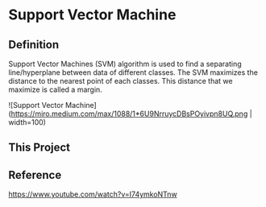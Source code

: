 # Support Vector Machine

## Definition

Support Vector Machines (SVM) algorithm is used to find a separating line/hyperplane between data of different classes. The SVM maximizes the distance to the nearest point of each classes. This distance that we maximize is called a margin.

![Support Vector Machine](https://miro.medium.com/max/1088/1*6U9NrruycDBsPOyivpn8UQ.png | width=100)

## This Project

## Reference

https://www.youtube.com/watch?v=I74ymkoNTnw

